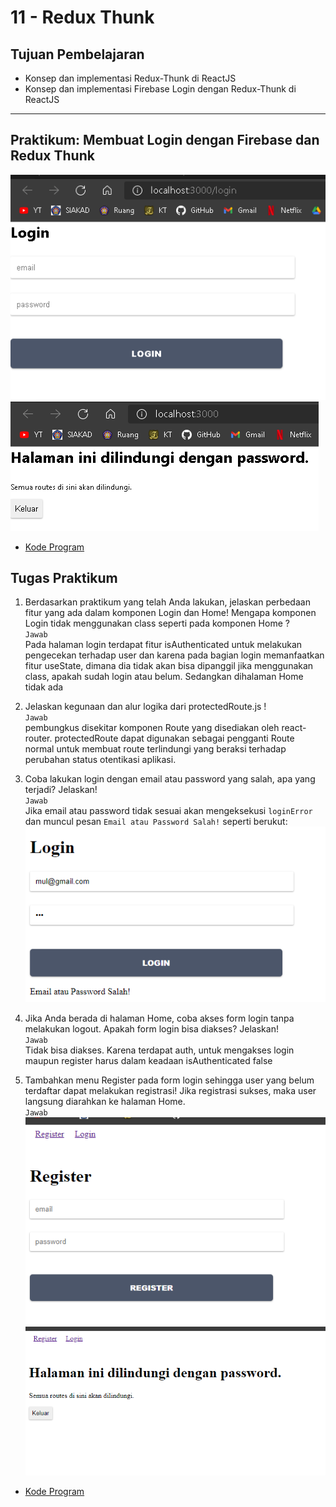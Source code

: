 # 11 - Redux Thunk
## Tujuan Pembelajaran
- Konsep dan implementasi Redux-Thunk di ReactJS
- Konsep dan implementasi Firebase Login dengan Redux-Thunk di ReactJS

___
## Praktikum: Membuat Login dengan Firebase dan Redux Thunk

![1](img/1.png)  
![2](img/2.png)  

* [Kode Program](../../src/11_redux_thunk/praktikum1/src)

## Tugas Praktikum
1. Berdasarkan praktikum yang telah Anda lakukan, jelaskan perbedaan fitur yang ada dalam komponen Login dan Home! Mengapa komponen Login tidak menggunakan class seperti pada komponen Home ?  
`Jawab`  
Pada halaman login terdapat fitur isAuthenticated untuk melakukan pengecekan terhadap user dan karena pada bagian login memanfaatkan fitur useState, dimana dia tidak akan bisa dipanggil jika menggunakan class, apakah sudah login atau belum. Sedangkan dihalaman Home tidak ada  

2. Jelaskan kegunaan dan alur logika dari protectedRoute.js !  
`Jawab`  
pembungkus disekitar komponen Route yang disediakan oleh react-router.
protectedRoute dapat digunakan sebagai pengganti Route normal untuk membuat route terlindungi yang beraksi terhadap perubahan status otentikasi aplikasi.
3. Coba lakukan login dengan email atau password yang salah, apa yang terjadi? Jelaskan!  
`Jawab`  
Jika email atau password tidak sesuai akan mengeksekusi `loginError` dan muncul pesan `Email atau Password Salah!` seperti berukut:
![1](img/tgsno3.png)  

4. Jika Anda berada di halaman Home, coba akses form login tanpa melakukan logout. Apakah form login bisa diakses? Jelaskan!  
`Jawab`  
Tidak bisa diakses. Karena terdapat auth, untuk mengakses login maupun register harus dalam keadaan isAuthenticated false

5. Tambahkan menu Register pada form login sehingga user yang belum terdaftar dapat melakukan registrasi! Jika registrasi sukses, maka user langsung diarahkan ke halaman Home.  
`Jawab`  
![1](img/tgs1.png)  
![2](img/tgs2.png)  

* [Kode Program](../../src/11_redux_thunk/tugas/src)
